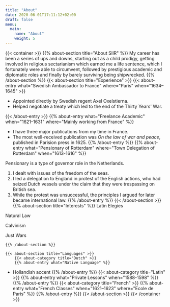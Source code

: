 ```yaml
---
title: "About"
date: 2020-06-01T17:11:12+02:00
draft: false
menu:
  main:
    name: "About"
    weight: 5
---
```


{{< container >}}
    {{% about-section title="About SIIR" %}}
My career has been a series of ups and downs, starting out as a child
prodigy, getting involved in religious sectarianism which earned me a
life sentence, which I fortunately were able to circumvent, followed by
prestigious academic and diplomatic roles and finally by barely surviving being
shipwrecked.
    {{% /about-section %}}
    {{< about-section title="Experience" >}}
        {{< about-entry what="Swedish Ambassador to France"
                        where="Paris"
                        when="1634–1645" >}}
            <ul>
                <li>Appointed directly by Swedish regent Axel Oxelstierna.</li>
                <li>Helped negotiate a treaty which led to the end of the Thirty
                Years' War.</li>
            </ul>
        {{< /about-entry >}}
        {{% about-entry what="Freelance Academic"
                         when="1621–1631"
                         where="Mainly working from France" %}}
* I have three major publications from my time in France.
* The most well-received publication was *On the law of war and
peace*, published in Parision press in 1625.
        {{% /about-entry %}}
        {{% about-entry what="Pensionary of Rotterdam"
                         where="Town Delegation of Rotterdam"
                         when="1613-1616" %}}

Pensionary is a type of governor role in the Netherlands.

1.  I dealt with issues of the freedom of the seas.
3.  I led a delegation to England in protest of the English actions, who had
    seized Dutch vessels under the claim that they were trespassing on British
    sea.
4.  While the protest was unsuccessful, the principles I argued for later became
    international law.
        {{% /about-entry %}}
    {{< /about-section >}}
    {{% about-section title="Interests" %}}
Latin Elegies

Natural Law

Calvinism

Just Wars

    {{% /about-section %}}

    {{< about-section title="Languages" >}}
        {{< about-category title="Dutch" >}}
        {{% about-entry what="Native Language" %}}
* Hollandish accent
        {{% /about-entry %}}
        {{< about-category title="Latin" >}}
        {{% about-entry what="Private Lessons" when="1588-1598" %}}
        {{% /about-entry %}}
        {{< about-category title="French" >}}
        {{% about-entry what="French Classes" when="1621–1623" where="Ecole de Paris" %}}
        {{% /about-entry %}}
    {{< /about-section >}}
{{< /container >}}
                            
